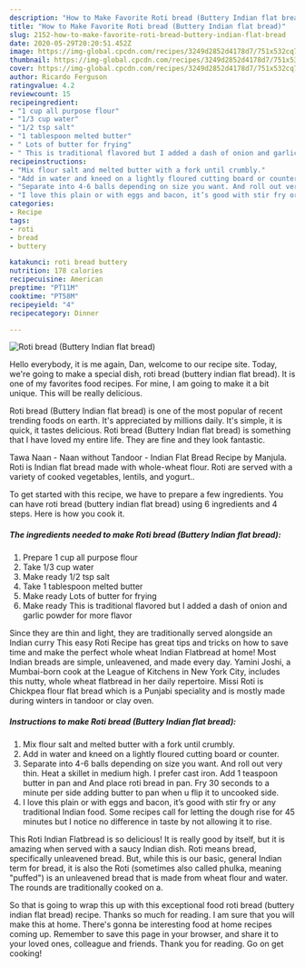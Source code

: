 ```yaml
---
description: "How to Make Favorite Roti bread (Buttery Indian flat bread)"
title: "How to Make Favorite Roti bread (Buttery Indian flat bread)"
slug: 2152-how-to-make-favorite-roti-bread-buttery-indian-flat-bread
date: 2020-05-29T20:20:51.452Z
image: https://img-global.cpcdn.com/recipes/3249d2852d4178d7/751x532cq70/roti-bread-buttery-indian-flat-bread-recipe-main-photo.jpg
thumbnail: https://img-global.cpcdn.com/recipes/3249d2852d4178d7/751x532cq70/roti-bread-buttery-indian-flat-bread-recipe-main-photo.jpg
cover: https://img-global.cpcdn.com/recipes/3249d2852d4178d7/751x532cq70/roti-bread-buttery-indian-flat-bread-recipe-main-photo.jpg
author: Ricardo Ferguson
ratingvalue: 4.2
reviewcount: 15
recipeingredient:
- "1 cup all purpose flour"
- "1/3 cup water"
- "1/2 tsp salt"
- "1 tablespoon melted butter"
- " Lots of butter for frying"
- " This is traditional flavored but I added a dash of onion and garlic powder for more flavor"
recipeinstructions:
- "Mix flour salt and melted butter with a fork until crumbly."
- "Add in water and kneed on a lightly floured cutting board or counter."
- "Separate into 4-6 balls depending on size you want. And roll out very thin. Heat a skillet in medium high. I prefer cast iron. Add 1 teaspoon butter in pan and And place roti bread in pan. Fry 30 seconds to a minute per side adding butter to pan when u flip it to uncooked side."
- "I love this plain or with eggs and bacon, it’s good with stir fry or any traditional Indian food. Some recipes call for letting the dough rise for 45 minutes but I notice no difference in taste by not allowing it to rise."
categories:
- Recipe
tags:
- roti
- bread
- buttery

katakunci: roti bread buttery 
nutrition: 178 calories
recipecuisine: American
preptime: "PT11M"
cooktime: "PT58M"
recipeyield: "4"
recipecategory: Dinner

---
```



![Roti bread (Buttery Indian flat bread)](https://img-global.cpcdn.com/recipes/3249d2852d4178d7/751x532cq70/roti-bread-buttery-indian-flat-bread-recipe-main-photo.jpg)

Hello everybody, it is me again, Dan, welcome to our recipe site. Today, we're going to make a special dish, roti bread (buttery indian flat bread). It is one of my favorites food recipes. For mine, I am going to make it a bit unique. This will be really delicious.

Roti bread (Buttery Indian flat bread) is one of the most popular of recent trending foods on earth. It's appreciated by millions daily. It's simple, it is quick, it tastes delicious. Roti bread (Buttery Indian flat bread) is something that I have loved my entire life. They are fine and they look fantastic.

Tawa Naan - Naan without Tandoor - Indian Flat Bread Recipe by Manjula. Roti is Indian flat bread made with whole-wheat flour. Roti are served with a variety of cooked vegetables, lentils, and yogurt..


To get started with this recipe, we have to prepare a few ingredients. You can have roti bread (buttery indian flat bread) using 6 ingredients and 4 steps. Here is how you cook it.

<!--inarticleads1-->

##### The ingredients needed to make Roti bread (Buttery Indian flat bread):

1. Prepare 1 cup all purpose flour
1. Take 1/3 cup water
1. Make ready 1/2 tsp salt
1. Take 1 tablespoon melted butter
1. Make ready  Lots of butter for frying
1. Make ready  This is traditional flavored but I added a dash of onion and garlic powder for more flavor


Since they are thin and light, they are traditionally served alongside an Indian curry This easy Roti Recipe has great tips and tricks on how to save time and make the perfect whole wheat Indian Flatbread at home! Most Indian breads are simple, unleavened, and made every day. Yamini Joshi, a Mumbai-born cook at the League of Kitchens in New York City, includes this nutty, whole wheat flatbread in her daily repertoire. Missi Roti is Chickpea flour flat bread which is a Punjabi speciality and is mostly made during winters in tandoor or clay oven. 

<!--inarticleads2-->

##### Instructions to make Roti bread (Buttery Indian flat bread):

1. Mix flour salt and melted butter with a fork until crumbly.
1. Add in water and kneed on a lightly floured cutting board or counter.
1. Separate into 4-6 balls depending on size you want. And roll out very thin. Heat a skillet in medium high. I prefer cast iron. Add 1 teaspoon butter in pan and And place roti bread in pan. Fry 30 seconds to a minute per side adding butter to pan when u flip it to uncooked side.
1. I love this plain or with eggs and bacon, it’s good with stir fry or any traditional Indian food. Some recipes call for letting the dough rise for 45 minutes but I notice no difference in taste by not allowing it to rise.


This Roti Indian Flatbread is so delicious! It is really good by itself, but it is amazing when served with a saucy Indian dish. Roti means bread, specifically unleavened bread. But, while this is our basic, general Indian term for bread, it is also the Roti (sometimes also called phulka, meaning &#34;puffed&#34;) is an unleavened bread that is made from wheat flour and water. The rounds are traditionally cooked on a. 

So that is going to wrap this up with this exceptional food roti bread (buttery indian flat bread) recipe. Thanks so much for reading. I am sure that you will make this at home. There's gonna be interesting food at home recipes coming up. Remember to save this page in your browser, and share it to your loved ones, colleague and friends. Thank you for reading. Go on get cooking!

